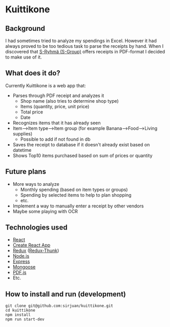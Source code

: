 # Kuittikone

## Background

I had sometimes tried to analyze my spendings in Excel. However it had always proved to be too tedious task to parse the receipts by hand. When I discovered that [S-Ryhmä (S-Group)](https://www.s-kanava.fi/web/s/en/s-ryhma-lyhyesti) offers receipts in PDF-format I decided to make use of it.

## What does it do?

Currently Kuittikone is a web app that:
- Parses through PDF receipt and analyzes it
  - Shop name (also tries to determine shop type)
  - Items (quantity, price, unit price)
  - Total price
  - Date
- Recognizes items that it has already seen
- Item-->Item type-->Item group (for example Banana-->Food-->Living supplies)
  - Possible to add if not found in db
- Saves the receipt to database if it doesn't already exist based on datetime
- Shows Top10 items purchased based on sum of prices or quantity

## Future plans

- More ways to analyze
  - Monthly spending (based on item types or groups)
  - Spending by selected items to help to plan shopping
  - etc.
- Implement a way to manually enter a receipt by other vendors
- Maybe some playing with OCR

## Technologies used

- [React](https://reactjs.org/)
- [Create React App](https://github.com/facebookincubator/create-react-app)
- [Redux](https://redux.js.org/) ([Redux-Thunk](https://github.com/gaearon/redux-thunk))
- [Node.js](https://nodejs.org/en/)
- [Express](https://expressjs.com/)
- [Mongoose](http://mongoosejs.com/)
- [PDF.js](https://mozilla.github.io/pdf.js/)
- Etc.


  
## How to install and run (development)

```
git clone git@github.com:sirjuan/kuittikone.git
cd kuittikone
npm install
npm run start-dev
```

